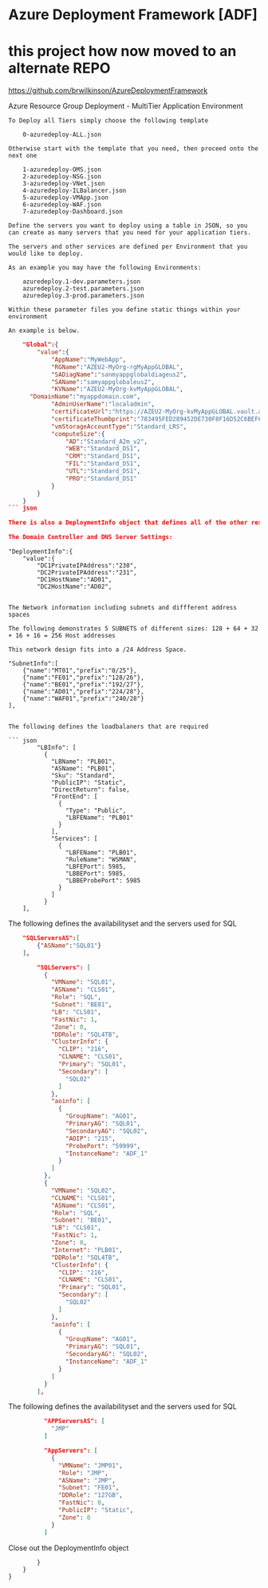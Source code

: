 # Azure Deployment Framework [ADF]

# this project how now moved to an alternate REPO

https://github.com/brwilkinson/AzureDeploymentFramework

Azure Resource Group Deployment - MultiTier Application Environment

	To Deploy all Tiers simply choose the following template
		
		0-azuredeploy-ALL.json
		
	Otherwise start with the template that you need, then proceed onto the next one
	
		1-azuredeploy-OMS.json
		2-azuredeploy-NSG.json
		3-azuredeploy-VNet.json
		4-azuredeploy-ILBalancer.json
		5-azuredeploy-VMApp.json
		6-azuredeploy-WAF.json
		7-azuredeploy-Dashboard.json

	Define the servers you want to deploy using a table in JSON, so you can create as many servers that you need for your application tiers.

	The servers and other services are defined per Environment that you would like to deploy. 
	
	As an example you may have the following Environments:

		azuredeploy.1-dev.parameters.json
		azuredeploy.2-test.parameters.json
		azuredeploy.3-prod.parameters.json
	
	Within these parameter files you define static things within your environment

	An example is below.

``` json
    "Global":{
        "value":{
			"AppName":"MyWebApp",
			"RGName":"AZEU2-MyOrg-rgMyAppGLOBAL",
			"SADiagName":"sanmyappglobaldiageus2",
			"SAName":"samyappglobaleus2",
			"KVName":"AZEU2-MyOrg-kvMyAppGLOBAL",
      "DomainName":"myappdomain.com",
			"AdminUserName":"localadmin",
			"certificateUrl":"https://AZEU2-MyOrg-kvMyAppGLOBAL.vault.azure.net:443/secrets/appwildcard/6854efc0de4584ed4b0346d129fecb74c",
			"certificateThumbprint":"783495FED289452DE730F8F16D52C6BEF636047B",
			"vmStorageAccountType":"Standard_LRS",
			"computeSize":{
				"AD":"Standard_A2m_v2",
				"WEB":"Standard_DS1",
				"CRM":"Standard_DS1",
				"FIL":"Standard_DS1",
				"UTL":"Standard_DS1",
				"PRO":"Standard_DS1"
			}
		}
	}
``` json

There is also a DeploymentInfo object that defines all of the other resources in a deployment

The Domain Controller and DNS Server Settings:

```
	"DeploymentInfo":{
		"value":{
			"DC1PrivateIPAddress":"230",
			"DC2PrivateIPAddress":"231",
			"DC1HostName":"AD01",
			"DC2HostName":"AD02",
```

The Network information including subnets and diffferent address spaces

The following demonstrates 5 SUBNETS of different sizes: 128 + 64 + 32 + 16 + 16 = 256 Host addresses 

This network design fits into a /24 Address Space.

```
	"SubnetInfo":[
		{"name":"MT01","prefix":"0/25"},
		{"name":"FE01","prefix":"128/26"},
		{"name":"BE01","prefix":"192/27"},
		{"name":"AD01","prefix":"224/28"},
		{"name":"WAF01","prefix":"240/28"}
	],
```

The following defines the loadbalaners that are required

``` json
        "LBInfo": [
          {
            "LBName": "PLB01",
            "ASName": "PLB01",
            "Sku": "Standard",
            "PublicIP": "Static",
            "DirectReturn": false,
            "FrontEnd": [
              {
                "Type": "Public",
                "LBFEName": "PLB01"
              }
            ],
            "Services": [
              {
                "LBFEName": "PLB01",
                "RuleName": "WSMAN",
                "LBFEPort": 5985,
                "LBBEPort": 5985,
                "LBBEProbePort": 5985
              }
            ]
          }
	],
```

The following defines the availabilityset and the servers used for SQL

``` json
	"SQLServersAS":[
		{"ASName":"SQL01"}
	],

        "SQLServers": [
          {
            "VMName": "SQL01",
            "ASName": "CLS01",
            "Role": "SQL",
            "Subnet": "BE01",
            "LB": "CLS01",
            "FastNic": 1,
            "Zone": 0,
            "DDRole": "SQL4TB",
            "ClusterInfo": {
              "CLIP": "216",
              "CLNAME": "CLS01",
              "Primary": "SQL01",
              "Secondary": [
                "SQL02"
              ]
            },
            "aoinfo": [
              {
                "GroupName": "AG01",
                "PrimaryAG": "SQL01",
                "SecondaryAG": "SQL02",
                "AOIP": "215",
                "ProbePort": "59999",
                "InstanceName": "ADF_1"
              }
            ]
          },
          {
            "VMName": "SQL02",
            "CLNAME": "CLS01",
            "ASName": "CLS01",
            "Role": "SQL",
            "Subnet": "BE01",
            "LB": "CLS01",
            "FastNic": 1,
            "Zone": 0,
            "Internet": "PLB01",
            "DDRole": "SQL4TB",
            "ClusterInfo": {
              "CLIP": "216",
              "CLNAME": "CLS01",
              "Primary": "SQL01",
              "Secondary": [
                "SQL02"
              ]
            },
            "aoinfo": [
              {
                "GroupName": "AG01",
                "PrimaryAG": "SQL01",
                "SecondaryAG": "SQL02",
                "InstanceName": "ADF_1"
              }
            ]
          }
        ],

```

The following defines the availabilityset and the servers used for SQL

``` json
          "APPServersAS": [
            "JMP"
          ]

          "AppServers": [
            {
              "VMName": "JMP01",
              "Role": "JMP",
              "ASName": "JMP",
              "Subnet": "FE01",
              "DDRole": "127GB",
              "FastNic": 0,
              "PublicIP": "Static",
              "Zone": 0
            }
          ]
```
Close out the DeploymentInfo object

```
		}
	}
}
```
